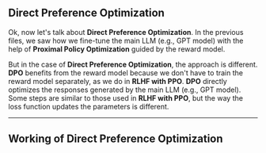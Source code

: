 ## Direct Preference Optimization

Ok, now let's talk about **Direct Preference Optimization**. In the previous files, we saw how we fine-tune the main LLM (e.g., GPT model) with the help of **Proximal Policy Optimization** guided by the reward model.

But in the case of **Direct Preference Optimization**, the approach is different. **DPO** benefits from the reward model because we don't have to train the reward model separately, as we do in **RLHF with PPO**. **DPO** directly optimizes the responses generated by the main LLM (e.g., GPT model). Some steps are similar to those used in **RLHF with PPO**, but the way the loss function updates the parameters is different.

---

## Working of Direct Preference Optimization